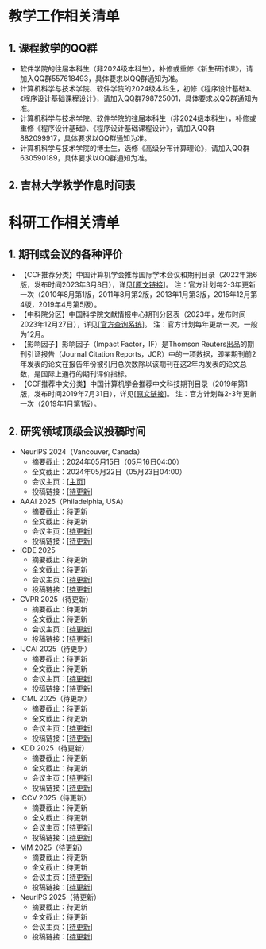 # 教学工作相关清单

## 1. 课程教学的QQ群
+ 软件学院的往届本科生（非2024级本科生），补修或重修《新生研讨课》，请加入QQ群557618493，具体要求以QQ群通知为准。
+ 计算机科学与技术学院、软件学院的2024级本科生，初修《程序设计基础》、《程序设计基础课程设计》，请加入QQ群798725001，具体要求以QQ群通知为准。
+ 计算机科学与技术学院、软件学院的往届本科生（非2024级本科生），补修或重修《程序设计基础》、《程序设计基础课程设计》，请加入QQ群882099917，具体要求以QQ群通知为准。
+ 计算机科学与技术学院的博士生，选修《高级分布计算理论》，请加入QQ群630590189，具体要求以QQ群通知为准。

## 2. 吉林大学教学作息时间表


# 科研工作相关清单

## 1. 期刊或会议的各种评价
+ 【CCF推荐分类】中国计算机学会推荐国际学术会议和期刊目录（2022年第6版，发布时间2023年3月8日），详见[<A href="https://www.ccf.org.cn/Academic_Evaluation/By_category/" target="_black">原文链接</A>]。
注：官方计划每2-3年更新一次（2010年8月第1版，2011年8月第2版，2013年1月第3版，2015年12月第4版，2019年4月第5版）。
+ 【中科院分区】中国科学院文献情报中心期刊分区表（2023年，发布时间2023年12月27日），详见[<A href="https://www.fenqubiao.com/" target="_black">官方查询系统</A>]。
注：官方计划每年更新一次，一般为12月。
+ 【影响因子】影响因子（Impact Factor，IF）是Thomson Reuters出品的期刊引证报告（Journal Citation Reports，JCR）中的一项数据，即某期刊前2年发表的论文在报告年份被引用总次数除以该期刊在这2年内发表的论文总数，是国际上通行的期刊评价指标。
+ 【CCF推荐中文分类】中国计算机学会推荐中文科技期刊目录（2019年第1版，发布时间2019年7月31日），详见[<A href="https://www.ccf.org.cn/Focus/2019-07-31/667609.shtml" target="_black">原文链接</A>]。
注：官方计划每2-3年更新一次（2019年1月第1版）。

## 2. 研究领域顶级会议投稿时间
+ NeurIPS 2024（Vancouver, Canada）
  + 摘要截止：2024年05月15日（05月16日04:00）
  + 全文截止：2024年05月22日（05月23日04:00）
  + 会议主页：[<A href="https://neurips.cc/Conferences/2024" target="_black">主页</A>]
  + 投稿链接：[<A href="https://openreview.net/group?id=NeurIPS.cc/2024/Conference" target="_black">待更新</A>]
+ AAAI 2025（Philadelphia, USA）
  + 摘要截止：待更新
  + 全文截止：待更新
  + 会议主页：[<A href="" target="_black">待更新</A>]
  + 投稿链接：[<A href="" target="_black">待更新</A>]
+ ICDE 2025
  + 摘要截止：待更新
  + 全文截止：待更新
  + 会议主页：[<A href="" target="_black">待更新</A>]
  + 投稿链接：[<A href="" target="_black">待更新</A>]
+ CVPR 2025（待更新）
  + 摘要截止：待更新
  + 全文截止：待更新
  + 会议主页：[<A href="" target="_black">待更新</A>]
  + 投稿链接：[<A href="" target="_black">待更新</A>]
+ IJCAI 2025（待更新）
  + 摘要截止：待更新
  + 全文截止：待更新
  + 会议主页：[<A href="" target="_black">待更新</A>]
  + 投稿链接：[<A href="" target="_black">待更新</A>]
+ ICML 2025（待更新）
  + 摘要截止：待更新
  + 全文截止：待更新
  + 会议主页：[<A href="" target="_black">待更新</A>]
  + 投稿链接：[<A href="" target="_black">待更新</A>]
+ KDD 2025（待更新）
  + 摘要截止：待更新
  + 全文截止：待更新
  + 会议主页：[<A href="" target="_black">待更新</A>]
  + 投稿链接：[<A href="" target="_black">待更新</A>]
+ ICCV 2025（待更新）
  + 摘要截止：待更新
  + 全文截止：待更新
  + 会议主页：[<A href="" target="_black">待更新</A>]
  + 投稿链接：[<A href="" target="_black">待更新</A>]
+ MM 2025（待更新）
  + 摘要截止：待更新
  + 全文截止：待更新
  + 会议主页：[<A href="" target="_black">待更新</A>]
  + 投稿链接：[<A href="" target="_black">待更新</A>]
+ NeurIPS 2025（待更新）
  + 摘要截止：待更新
  + 全文截止：待更新
  + 会议主页：[<A href="" target="_black">待更新</A>]
  + 投稿链接：[<A href="" target="_black">待更新</A>]
